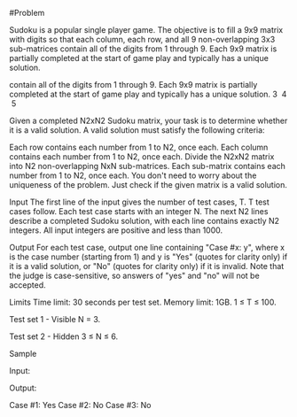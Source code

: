 #Problem

Sudoku is a popular single player game. The objective is to fill a 9x9 matrix with digits so that each column, each row, and all 9 non-overlapping 3x3 sub-matrices contain all of the digits from 1 through 9. Each 9x9 matrix is partially completed at the start of game play and typically has a unique solution.


 contain all of the digits from 1 through 9. Each 9x9 matrix is partially completed at the start of game play and typically has a unique solution.
3
​
4
​
5



Given a completed N2xN2 Sudoku matrix, your task is to determine whether it is a valid solution. A valid solution must satisfy the following criteria:

Each row contains each number from 1 to N2, once each.
Each column contains each number from 1 to N2, once each.
Divide the N2xN2 matrix into N2 non-overlapping NxN sub-matrices. Each sub-matrix contains each number from 1 to N2, once each.
You don't need to worry about the uniqueness of the problem. Just check if the given matrix is a valid solution.

Input
The first line of the input gives the number of test cases, T. T test cases follow. Each test case starts with an integer N. The next N2 lines describe a completed Sudoku solution, with each line contains exactly N2 integers. All input integers are positive and less than 1000.

Output
For each test case, output one line containing "Case #x: y", where x is the case number (starting from 1) and y is "Yes" (quotes for clarity only) if it is a valid solution, or "No" (quotes for clarity only) if it is invalid. Note that the judge is case-sensitive, so answers of "yes" and "no" will not be accepted.

Limits
Time limit: 30 seconds per test set.
Memory limit: 1GB.
1 ≤ T ≤ 100.

Test set 1 - Visible
N = 3.

Test set 2 - Hidden
3 ≤ N ≤ 6.

Sample

Input:

 	
Output:
  
Case #1: Yes
Case #2: No
Case #3: No
  
